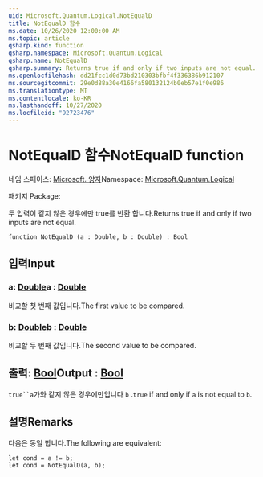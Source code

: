 ```yaml
---
uid: Microsoft.Quantum.Logical.NotEqualD
title: NotEqualD 함수
ms.date: 10/26/2020 12:00:00 AM
ms.topic: article
qsharp.kind: function
qsharp.namespace: Microsoft.Quantum.Logical
qsharp.name: NotEqualD
qsharp.summary: Returns true if and only if two inputs are not equal.
ms.openlocfilehash: dd21fcc1d0d73bd210303bfbf4f336386b912107
ms.sourcegitcommit: 29e0d88a30e4166fa580132124b0eb57e1f0e986
ms.translationtype: MT
ms.contentlocale: ko-KR
ms.lasthandoff: 10/27/2020
ms.locfileid: "92723476"
---
```

# <a name="notequald-function"></a><span data-ttu-id="7f249-102">NotEqualD 함수</span><span class="sxs-lookup"><span data-stu-id="7f249-102">NotEqualD function</span></span>

<span data-ttu-id="7f249-103">네임 스페이스: [Microsoft. 양자](xref:Microsoft.Quantum.Logical)</span><span class="sxs-lookup"><span data-stu-id="7f249-103">Namespace: [Microsoft.Quantum.Logical](xref:Microsoft.Quantum.Logical)</span></span>

<span data-ttu-id="7f249-104">패키지 [](https://nuget.org/packages/)</span><span class="sxs-lookup"><span data-stu-id="7f249-104">Package: [](https://nuget.org/packages/)</span></span>


<span data-ttu-id="7f249-105">두 입력이 같지 않은 경우에만 true를 반환 합니다.</span><span class="sxs-lookup"><span data-stu-id="7f249-105">Returns true if and only if two inputs are not equal.</span></span>

```qsharp
function NotEqualD (a : Double, b : Double) : Bool
```


## <a name="input"></a><span data-ttu-id="7f249-106">입력</span><span class="sxs-lookup"><span data-stu-id="7f249-106">Input</span></span>

### <a name="a--double"></a><span data-ttu-id="7f249-107">a: [Double](xref:microsoft.quantum.lang-ref.double)</span><span class="sxs-lookup"><span data-stu-id="7f249-107">a : [Double](xref:microsoft.quantum.lang-ref.double)</span></span>

<span data-ttu-id="7f249-108">비교할 첫 번째 값입니다.</span><span class="sxs-lookup"><span data-stu-id="7f249-108">The first value to be compared.</span></span>


### <a name="b--double"></a><span data-ttu-id="7f249-109">b: [Double](xref:microsoft.quantum.lang-ref.double)</span><span class="sxs-lookup"><span data-stu-id="7f249-109">b : [Double](xref:microsoft.quantum.lang-ref.double)</span></span>

<span data-ttu-id="7f249-110">비교할 두 번째 값입니다.</span><span class="sxs-lookup"><span data-stu-id="7f249-110">The second value to be compared.</span></span>



## <a name="output--bool"></a><span data-ttu-id="7f249-111">출력: [Bool](xref:microsoft.quantum.lang-ref.bool)</span><span class="sxs-lookup"><span data-stu-id="7f249-111">Output : [Bool](xref:microsoft.quantum.lang-ref.bool)</span></span>

<span data-ttu-id="7f249-112">`true``a`가와 같지 않은 경우에만입니다 `b` .</span><span class="sxs-lookup"><span data-stu-id="7f249-112">`true` if and only if `a` is not equal to `b`.</span></span>

## <a name="remarks"></a><span data-ttu-id="7f249-113">설명</span><span class="sxs-lookup"><span data-stu-id="7f249-113">Remarks</span></span>

<span data-ttu-id="7f249-114">다음은 동일 합니다.</span><span class="sxs-lookup"><span data-stu-id="7f249-114">The following are equivalent:</span></span>

```Q#
let cond = a != b;
let cond = NotEqualD(a, b);
```